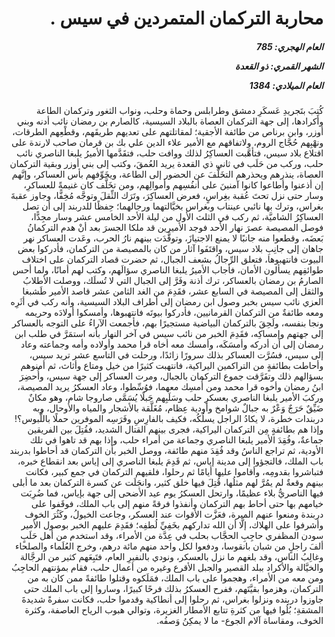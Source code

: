 <h1 dir="rtl">محاربة التركمان المتمردين في سيس .</h1>

<h5 dir="rtl">العام الهجري:  785

الشهر القمري: ذو القعدة

العام الميلادي: 1384</h5>

<p dir="rtl">كُتِبَ بتَجريدِ عَسكَرِ دمشق وطرابلس وحماة وحلب، ونواب الثغور وتركمان الطاعة وأكرادها، إلى جهة التركمان العصاة بالبلاد السيسية، كالصارم بن رمضان نائب أدنه وبني أوزر، وابن برناص من طائفة الأجقية؛ لمقاتلتهم على تعديهم طريقَهم، وقطْعِهم الطرقات، ونهْبِهم حُجَّاج الروم، ولاتفاقهم مع الأمير علاء الدين علي بك بن قرمان صاحب لارندة على اقتلاع بلاد سيس، فتأهَّبت العساكِرُ لذلك ووافت حلب، فتقَدَّمها الأميرُ يلبغا الناصري نائب حلب، وركب من حَلَب في ثاني ذي القعدة يريد العُمقَ، وكتب إلى بني أوزر وبقية التركمان العصاة، ينذرهم ويحذرهم التخَلُّفَ عن الحضور إلى الطاعة، ويخَوِّفهم بأس العساكر، وإنَّهم إن أذعنوا وأطاعوا كانوا آمنينَ على أنفُسِهم وأموالِهم، ومن تخَلَّف كان غنيمةً للعساكرِ، وسار حتى نزل تحتَ عُقبة بغِراسٍ، فعرض العساكِرَ، وتَرَك الثِّقلَ وتوجَّه مُخِفًّا، وجاوز عقبةَ بغراس، وترك بها نائبي عينتاب وبغراس بخيَّالتهما ورجالهما؛ حِفظًا للدربند إلى أن تصل العساكِرُ الشاميَّة، ثم ركب في الثلث الأول من ليلة الأحد الخامس عشر وسار مجِدًّا، فوصل المصيصة عصرَ نهار الأحد فوجد الأميرين قد ملكا الجسرَ بعد أنْ هدم التركمانُ بَعضَه، وقطعوا منه جانبًا لا يمنع الاجتيازَ، وتوقَّدَت بينهم نارُ الحرب، وعَدت العساكر نهر جاهان إلى جانِبِ بلاد سيس، واقتَفَوا آثار من كان بالمصيصة من التركمان، فأدركوا بعض البيوت فانتهبوها، فتعلق الرِّجالُ بشعف الجبال، ثم حضرت قصاد التركمان على اختلاف طوائفِهم يسألون الأمان، فأجاب الأميرُ يلبغا الناصري سؤالَهم، وكتب لهم أمانًا، ولما أحس الصارمُ بن رمضان بالعساكر، ترك أذنة وفَرَّ إلى الجبال التي لا تُسلَك، ووصلت الأطلابُ والثقل إلى المصيصة في السابع عشر، فقَدِمَ من الغد الثامن عشر قاصد الأمير طَشبغا العزي نائب سيس بخبر وصول ابن رمضان إلى أطراف البلاد السيسية، وأنه ركب في أثَرِه ومعه طائفةٌ من التركمان القرمانيين، فأدركوا بيوتَه فانتهبوها، وأمسكوا أولادَه وحريمه ونجا بنفسه، ولَحِقَ بالتركمان البياضية مستجيرًا بهم، فأجمعت الآراءُ على التوجه بالعساكر إلى جهتهم وإمساكِه، فقَدِمَ الخبر من نائب سيس في آخر النهار بأنه استمَرَّ في طلب ابن رمضان إلى أن أدركه وأمسَكَه، وأمسك معه أخاه قرا محمد وأولاده وأمه وجماعته وعاد إلى سيس، فسُرَّت العساكر بذلك سرورًا زائدًا، ورحلت في التاسع عشر تريد سيس، وأحاطت بطائفةٍ من التراكمين اليراكية، فانتهبت كثيرًا من خيل ومتاع وأثاث، ثم أمنوهم بسؤالهم ذلك وتفَرَّقت جموع التركمان بالجبال، ومرت العساكر إلى جهة سيس، وأُحضِرَ ابنُ رمضان وأخوه قرا محمد ومن أُمسِك معهما، فوُسِّطوا، وعاد العسكرُ يريد المصيصة، وركبَ الأمير يلبغا الناصري بعسكرِ حلب وسَلَبِهم جَبلًا يُسَمَّى صاروجا شام، وهو مكانٌ ضَيِّقٌ حَرَجٌ وَعْرٌ به جبالٌ شوامخ وأودية عِظام، مُغَلَّقة بالأشجار والمياه والأوحال، وبه دربندات خطرة، لا يكادُ الراجل يسلُكُه، فكيف بالفارِسِ وفَرَسِه الموفرين حملًا باللَّبوس؟! وإذا هم بطائفةٍ مِن التركمان اليراكية، فجرى بينهم القتال الشديد، فقُتِلَ بين الفريقين جماعةٌ، وفُقِدَ الأمير يلبغا الناصري وجماعة من أمراء حلب، وإذا بهم قد تاهوا في تلك الأودية، ثم تراجع الناسُ وقد فُقِدَ منهم طائفة، ووصل الخبر بأن التركمان قد أحاطوا بدربند باب الملك، فالتجؤوا إلى مدينة إياس، ثم قَدِمَ يلبغا الناصري إلى إياس بعد انقطاع خبره، فتباشروا بقدومِه، وأقاموا عليها أيامًا ثم رحلوا، فلقيهم التركمان في جمع كبير، فكانت بينهم وقعةٌ لم يمُرَّ لهم مثلُها، قُتِلَ فيها خلق كثير، وانجَلَت عن كسرة التركمان بعد ما أبلى فيها الناصريُّ بلاء عظيمًا، وارتحل العسكرُ يوم عيد الأضحى إلى جهة بإياس، فما ضُرِبَت خيامهم بها حتى أحاط بهم التركمان وأنفذوا فرقةً منهم إلى باب الملك، فوقَفوا على دربندة ومنعوا عنهم الميرة، فعَزَّت الأقوات عند العسكر، وجاعت الخيولُ، وكَثُرَ الخوف وأشرفوا على الهلاك، إلَّا أن الله تداركهم بخَفِيِّ لُطفِه؛ فقَدِمَ عليهم الخبر بوصول الأمير سودن المظفري حاجِبِ الحجَّاب بحلب في عِدَّة من الأمراء، وقد استخدم من أهل حَلَبٍ ألفَ راجلٍ من شبان بانقوسا، ودفعوا لكل واحد منهم مائة درهم، وخرج العُلَماء والصلحاء وغالِبُ الناس، وقد بلغهم ما نزل بالعسكر، ونودي بالنفيرِ العام، فتَبِعَهم كثير من الرجَّالة والخيَّالة والأكراد ببلد القصير والجبل الأقرع وغيره من أعمال حلب، فقام بمؤنتهم الحاجِبُ ومن معه من الأمراء، وهجموا على باب الملك، فمَلَكوه وقتلوا طائفةً ممن كان به من التركمان، وهزموا بقيَّتَهم، ففرح العسكرُ بذلك فرحًا كبيرًا، وساروا إلى باب الملك حتى جاوزوا دربنده ونزلوا بغراس، ثم رحلوا إلى أنطاكية وقدموا حلب، فكانت سفرةً شديدةَ المشقةِ؛ بُلُوا فيها من كثرةِ تتابع الأمطار الغزيرة، وتوالي هبوب الرياح العاصفة، وكثرة الخوف، ومقاساة آلام الجوع- ما لا يمكِنُ وَصفُه.</p></br>
